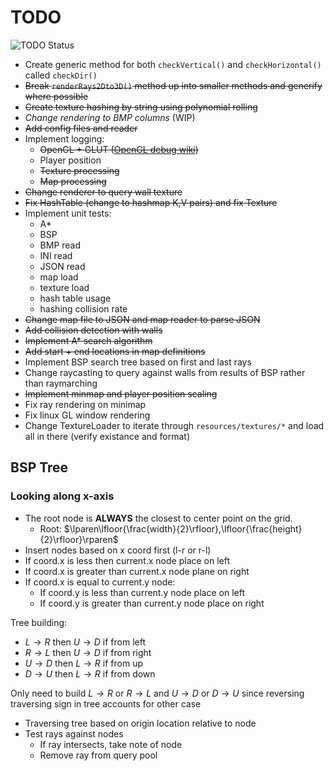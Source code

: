 # TODO

![TODO Status](https://img.shields.io/badge/TODO-outstanding-yellow?style=for-the-badge&logo=markdown)

* Create generic method for both `checkVertical()` and `checkHorizontal()` called `checkDir()`
* ~~Break `renderRays2Dto3D()` method up into smaller methods and generify where possible~~
* ~~Create texture hashing by string using polynomial rolling~~
* *Change rendering to BMP columns* (WIP)
* ~~Add config files and reader~~
* Implement logging:
  * ~~OpenGL + GLUT ([OpenGL debug wiki](https://www.khronos.org/opengl/wiki/Debug_Output))~~
  * Player position
  * ~~Texture processing~~
  * ~~Map processing~~
* ~~Change renderer to query wall texture~~
* ~~Fix HashTable (change to hashmap K,V pairs) and fix Texture~~
* Implement unit tests:
  * A*
  * BSP
  * BMP read
  * INI read
  * JSON read
  * map load
  * texture load
  * hash table usage
  * hashing collision rate
* ~~Change map file to JSON and map reader to parse JSON~~
* ~~Add collision detection with walls~~
* ~~Implement A* search algorithm~~
* ~~Add start + end locations in map definitions~~
* Implement BSP search tree based on first and last rays
* Change raycasting to query against walls from results of BSP rather than raymarching
* ~~Implement minmap and player position scaling~~
* Fix ray rendering on minimap
* Fix linux GL window rendering
* Change TextureLoader to iterate through `resources/textures/*` and load all in there (verify existance and format)

## BSP Tree

### Looking along x-axis

* The root node is **ALWAYS** the closest to center point on the grid.
  * Root: $\lparen\lfloor{\frac{width}{2}\rfloor},\lfloor{\frac{height}{2}\rfloor}\rparen$
* Insert nodes based on x coord first (l-r or r-l)
* If coord.x is less then current.x node place on left
* If coord.x is greater than current.x node plane on right
* If coord.x is equal to current.y node:
  * If coord.y is less than current.y node place on left
  * If coord.y is greater than current.y node place on right

Tree building:

* $L\to R$ then $U\to D$ if from left
* $R\to L$ then $U\to D$ if from right
* $U\to D$ then $L\to R$ if from up
* $D\to U$ then $L\to R$ if from down

Only need to build $L\to R$ or $R\to L$ and $U\to D$ or $D\to U$ since reversing traversing sign in tree accounts for other case

* Traversing tree based on origin location relative to node
* Test rays against nodes
  * If ray intersects, take note of node
  * Remove ray from query pool
